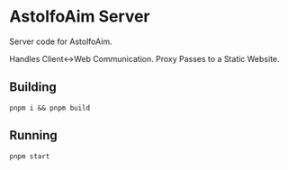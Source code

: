 # AstolfoAim Server
Server code for AstolfoAim.

Handles Client<->Web Communication. Proxy Passes to a Static Website.

## Building

`pnpm i && pnpm build`

## Running
`pnpm start`
